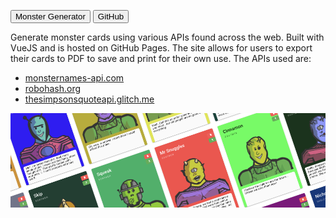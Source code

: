 [<button type="button" class="btn btn-secondary">Monster Generator</button>](https://monster.mnuh.org)
[<button type="button" class="btn btn-secondary">GitHub</button>](https://github.com/mishaelnuh/monster-generator)

Generate monster cards using various APIs found across the web. Built with VueJS and is hosted on GitHub Pages. The site allows for users to export their cards to PDF to save and print for their own use. The APIs used are:
 - <a href="https://monsternames-api.com">monsternames-api.com</a>
 - <a href="https://robohash.org/">robohash.org</a>
 - <a href="https://thesimpsonsquoteapi.glitch.me/">thesimpsonsquoteapi.glitch.me</a>

![image-test](/page/monstergenerator/banner.png)